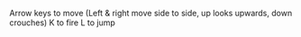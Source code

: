 Arrow keys to move (Left & right move side to side, up looks upwards, down crouches)
K to fire
L to jump

